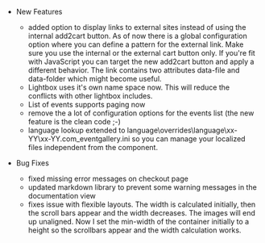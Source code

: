 - New Features
	- added option to display links to external sites instead of using the internal
	  add2cart button. As of now there is a global configuration option where you 
	  can define a pattern for the external link. Make sure you use the internal 
	  or the external cart button only. If you're fit with JavaScript you can 
	  target the new add2cart button and apply a different behavior. The link 
	  contains two attributes data-file and data-folder which might become useful.
	- Lightbox uses it's own name space now. This will reduce the conflicts with 
	  other lightbox includes.
	- List of events supports paging now
	- remove the a lot of configuration options for the events list (the new 
	  feature is the clean code ;-)
	- language lookup extended to 
	  language\overrides\language\xx-YY\xx-YY.com_eventgallery.ini so you can 
	  manage your localized files independent from the component. 

- Bug Fixes
	- fixed missing error messages on checkout page
	- updated markdown library to prevent some warning messages in the documentation 
	   view
	- fixes issue with flexible layouts. The width is calculated initially, then 
	  the scroll bars appear and the width decreases. The images will end up unaligned. 
	  Now I set the min-width of the container initially to a height so the 
	  scrollbars appear and the width calculation works.

